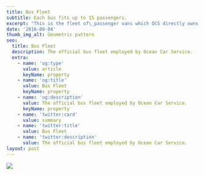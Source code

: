 ```yaml
---
title: Bus Fleet
subtitle: Each bus fits up to 15 passengers.
excerpt: "This is the fleet of\_passenger vans which OCS directly owns. We always properly maintain them, clean, and\_disinfect them frequently."
date: '2016-09-04'
thumb_img_alt: Geometric pattern
seo:
  title: Bus Fleet
  description: The official bus fleet employed by Ocean Car Service.
  extra:
    - name: 'og:type'
      value: article
      keyName: property
    - name: 'og:title'
      value: Bus Fleet
      keyName: property
    - name: 'og:description'
      value: The official bus fleet employed by Ocean Car Service.
      keyName: property
    - name: 'twitter:card'
      value: summary
    - name: 'twitter:title'
      value: Bus Fleet
    - name: 'twitter:description'
      value: The official bus fleet employed by Ocean Car Service.
layout: post
---
```

![](/images/Van__White.jpg)




